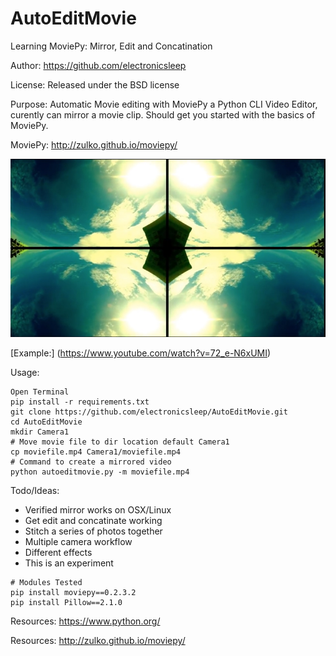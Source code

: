 AutoEditMovie
==========

Learning MoviePy: Mirror, Edit and Concatination

Author: https://github.com/electronicsleep

License: Released under the BSD license

Purpose: Automatic Movie editing with MoviePy a Python CLI Video Editor, curently can mirror a movie clip. Should get you started with the basics of MoviePy.

MoviePy: http://zulko.github.io/moviepy/

![Alt text](screenshot-mirror.jpg?raw=true "Screenshot Mirror")

[Example:] (https://www.youtube.com/watch?v=72_e-N6xUMI)

Usage:
```
Open Terminal
pip install -r requirements.txt
git clone https://github.com/electronicsleep/AutoEditMovie.git
cd AutoEditMovie
mkdir Camera1
# Move movie file to dir location default Camera1
cp moviefile.mp4 Camera1/moviefile.mp4
# Command to create a mirrored video
python autoeditmovie.py -m moviefile.mp4
```

Todo/Ideas:
* Verified mirror works on OSX/Linux
* Get edit and concatinate working
* Stitch a series of photos together
* Multiple camera workflow
* Different effects
* This is an experiment

``` 
# Modules Tested
pip install moviepy==0.2.3.2
pip install Pillow==2.1.0
```

Resources:
https://www.python.org/

Resources:
http://zulko.github.io/moviepy/
